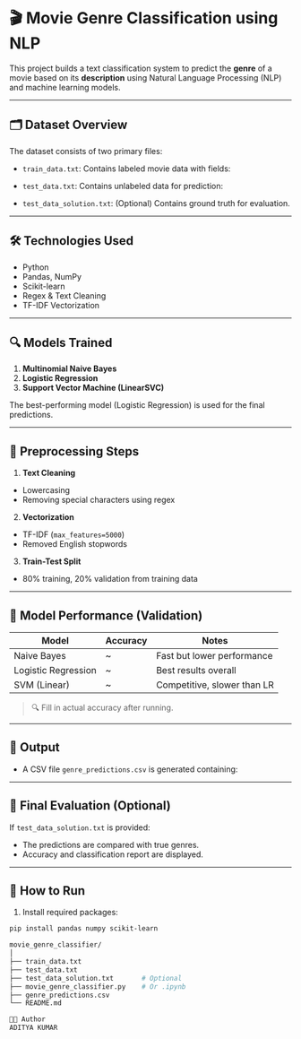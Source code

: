 # 🎬 Movie Genre Classification using NLP

This project builds a text classification system to predict the **genre** of a movie based on its **description** using Natural Language Processing (NLP) and machine learning models.

---

## 🗂️ Dataset Overview

The dataset consists of two primary files:

- `train_data.txt`: Contains labeled movie data with fields:

- `test_data.txt`: Contains unlabeled data for prediction:

- `test_data_solution.txt`: (Optional) Contains ground truth for evaluation.

---

## 🛠️ Technologies Used

- Python
- Pandas, NumPy
- Scikit-learn
- Regex & Text Cleaning
- TF-IDF Vectorization

---

## 🔍 Models Trained

1. **Multinomial Naive Bayes**
2. **Logistic Regression**
3. **Support Vector Machine (LinearSVC)**

The best-performing model (Logistic Regression) is used for the final predictions.

---

## 📖 Preprocessing Steps

1. **Text Cleaning**  
 - Lowercasing
 - Removing special characters using regex

2. **Vectorization**  
 - TF-IDF (`max_features=5000`)
 - Removed English stopwords

3. **Train-Test Split**  
 - 80% training, 20% validation from training data

---

## 🧠 Model Performance (Validation)

| Model               | Accuracy | Notes |
|--------------------|----------|-------|
| Naive Bayes         | ~        | Fast but lower performance  
| Logistic Regression | ~        | Best results overall  
| SVM (Linear)        | ~        | Competitive, slower than LR  

> 🔍 Fill in actual accuracy after running.

---

## 📁 Output

- A CSV file `genre_predictions.csv` is generated containing:


---

## 🧪 Final Evaluation (Optional)

If `test_data_solution.txt` is provided:
- The predictions are compared with true genres.
- Accuracy and classification report are displayed.

---

## 🚀 How to Run

1. Install required packages:

```bash
pip install pandas numpy scikit-learn

movie_genre_classifier/
│
├── train_data.txt
├── test_data.txt
├── test_data_solution.txt       # Optional
├── movie_genre_classifier.py    # Or .ipynb
├── genre_predictions.csv
└── README.md

👨‍💻 Author
ADITYA KUMAR
